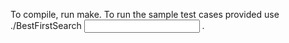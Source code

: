 To compile, run make.
To run the sample test cases provided use ./BestFirstSearch <input file> <output file>.
